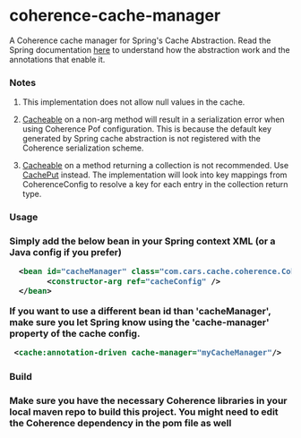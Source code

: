 coherence-cache-manager
=======================

A Coherence cache manager for Spring's Cache Abstraction. Read the Spring documentation <a href="http://docs.spring.io/spring-framework/docs/4.0.x/spring-framework-reference/html/cache.html">here</a> to understand how the abstraction work and the annotations that enable it.

<h3>Notes</h3>

1)  This implementation does not allow null values in the cache.
 
2)  <a href="http://docs.spring.io/spring/docs/current/javadoc-api/org/springframework/cache/annotation/Cacheable.html">Cacheable</a> on a non-arg method will result in a serialization error
    when using Coherence Pof configuration. This is because the default key
    generated by Spring cache abstraction is not registered with the Coherence
    serialization scheme.
    
3)  <a href="http://docs.spring.io/spring/docs/current/javadoc-api/org/springframework/cache/annotation/Cacheable.html">Cacheable</a> on a method returning a collection is not recommended.
    Use <a href="http://docs.spring.io/spring/docs/current/javadoc-api/org/springframework/cache/annotation/CachePut.html">CachePut</a> instead. The implementation will look into key mappings
    from CoherenceConfig to resolve a key for each entry in the
    collection return type.
    
<h3>Usage<h3>

Simply add the below bean in your Spring context XML (or a Java config if you prefer)

```xml
  <bean id="cacheManager" class="com.cars.cache.coherence.CoherenceCacheManager">
  		<constructor-arg ref="cacheConfig" />
  </bean>
```
If you want to use a different bean id than 'cacheManager', make sure you let Spring know using the 'cache-manager' property of the cache config.

```xml
 <cache:annotation-driven cache-manager="myCacheManager"/>
```

<h3>Build<h3>

Make sure you have the necessary Coherence libraries in your local maven repo to build this project. You might need to edit the Coherence dependency in the pom file as well


